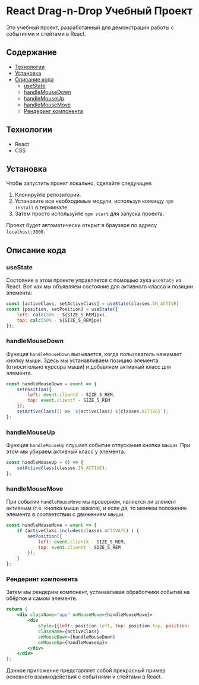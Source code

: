 # React Drag-n-Drop Учебный Проект

Это учебный проект, разработанный для демонстрации работы с событиями и стейтами в React.

## Содержание

* [Технологии](#технологии)
* [Установка](#установка)
* [Описание кода](#описание-кода)
    * [useState](#useState)
    * [handleMouseDown](#handleMouseDown)
    * [handleMouseUp](#handleMouseUp)
    * [handleMouseMove](#handleMouseMove)
    * [Рендеринг компонента](#рендеринг-компонента)

## Технологии

* React
* CSS

## Установка

Чтобы запустить проект локально, сделайте следующее:

1. Клонируйте репозиторий.
2. Установите все необходимые модули, используя команду `npm install` в терминале.
3. Затем просто используйте `npm start` для запуска проекта.

Проект будет автоматически открыт в браузере по адресу `localhost:3000`.

## Описание кода

### useState

Состояние в этом проекте управляется с помощью хука `useState` из React. Вот как мы объявляем состояние для активного класса и позиции элемента:

```jsx
const [activeClass, setActiveClass] = useState(classes.IN_ACTIVE)
const [position, setPosition] = useState({
    left: calc(50% - ${SIZE_5_REM}px),
    top: calc(50% - ${SIZE_5_REM}px)
});
```

### handleMouseDown

Функция `handleMouseDown` вызывается, когда пользователь нажимает кнопку мыши. Здесь мы устанавливаем позицию элемента (относительно курсора мыши) и добавляем активный класс для элемента.

```jsx
const handleMouseDown = event => {
    setPosition({
        left: event.clientX - SIZE_5_REM,
        top: event.clientY - SIZE_5_REM
    });
    setActiveClass(() => `${activeClass} ${classes.ACTIVE}`);
};
```

### handleMouseUp

Функция `handleMouseUp` слушает событие отпускания кнопки мыши. При этом мы убираем активный класс у элемента.

```jsx
const handleMouseUp = () => {
    setActiveClass(classes.IN_ACTIVE);
};
```

### handleMouseMove

При событии `handleMouseMove` мы проверяем, является ли элемент активным (т.е. кнопка мыши зажата), и если да, то меняем положение элемента в соответствии с движением мыши.

```jsx
const handleMouseMove = event => {
    if (activeClass.includes(classes.ACTIVATE) ) {
        setPosition({
            left: event.clientX - SIZE_5_REM,
            top: event.clientY - SIZE_5_REM
        });
    }
};
```

### Рендеринг компонента

Затем мы рендерим компонент, устанавливая обработчики событий на обёртке и самом элементе.

```jsx
return (
    <div className="app" onMouseMove={handleMouseMove}>
        <div
            style={{left: position.left, top: position.top, position: 'absolute'}}
            className={activeClass}
            onMouseDown={handleMouseDown}
            onMouseUp={handleMouseUp}>
        </div>
    </div>
);
```

Данное приложение представляет собой прекрасный пример основного взаимодействия с событиями и стейтами в React.